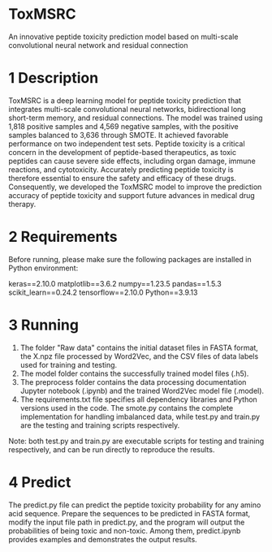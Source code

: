 # ToxMSRC

An innovative peptide toxicity prediction model based on multi-scale convolutional neural network and residual connection

# 1 Description

ToxMSRC is a deep learning model for peptide toxicity prediction that integrates multi-scale convolutional neural networks, bidirectional long short-term memory, and residual connections. The model was trained using 1,818 positive samples and 4,569 negative samples, with the positive samples balanced to 3,636 through SMOTE. It achieved favorable performance on two independent test sets. Peptide toxicity is a critical concern in the development of peptide-based therapeutics, as toxic peptides can cause severe side effects, including organ damage, immune reactions, and cytotoxicity. Accurately predicting peptide toxicity is therefore essential to ensure the safety and efficacy of these drugs. Consequently, we developed the ToxMSRC model to improve the prediction accuracy of peptide toxicity and support future advances in medical drug therapy.


# 2 Requirements


Before running, please make sure the following packages are installed in Python environment:

keras==2.10.0
matplotlib==3.6.2
numpy==1.23.5
pandas==1.5.3
scikit_learn==0.24.2
tensorflow==2.10.0
Python==3.9.13

# 3 Running


1. The folder "Raw data" contains the initial dataset files in FASTA format, the X.npz file processed by Word2Vec, and the CSV files of data labels used for training and testing.
2. The model folder contains the successfully trained model files (.h5).
3. The preprocess folder contains the data processing documentation Jupyter notebook (.ipynb) and the trained Word2Vec model file (.model).
4. The requirements.txt file specifies all dependency libraries and Python versions used in the code. The smote.py contains the complete implementation for handling imbalanced data, while test.py and train.py are the testing and training scripts respectively.

Note: both test.py and train.py are executable scripts for testing and training respectively, and can be run directly to reproduce the results.


# 4 Predict
The predict.py file can predict the peptide toxicity probability for any amino acid sequence. Prepare the sequences to be predicted in FASTA format, modify the input file path in predict.py, and the program will output the probabilities of being toxic and non-toxic. Among them, predict.ipynb provides examples and demonstrates the output results.
